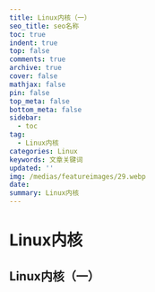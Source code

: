 ```yaml
---
title: Linux内核（一）
seo_title: seo名称
toc: true
indent: true
top: false
comments: true
archive: true
cover: false
mathjax: false
pin: false
top_meta: false
bottom_meta: false
sidebar:
  - toc
tag:
  - Linux内核
categories: Linux
keywords: 文章关键词
updated: ''
img: /medias/featureimages/29.webp
date:
summary: Linux内核
---
```

# Linux内核
## Linux内核（一）

